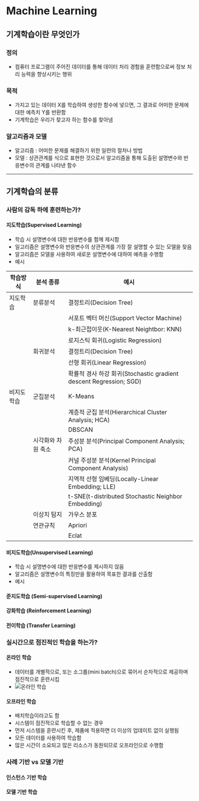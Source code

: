 # Machine Learning

## 기계학습이란 무엇인가

### 정의
- 컴퓨터 프로그램이 주어진 데이터를 통해 데이터 처리 경험을 훈련함으로써 정보 처리 능력을 향상시키는 행위

### 목적
- 가지고 있는 데이터 X를 학습하여 생성한 함수에 넣으면, 그 결과로 어떠한 문제에 대한 예측치 Y를 반환함
- 기계학습은 우리가 찾고자 하는 함수를 찾아냄

### 알고리즘과 모델
- 알고리즘 : 어떠한 문제를 해결하기 위한 일련의 절차나 방법
- 모델 : 상관관계를 식으로 표현한 것으로서 알고리즘을 통해 도출된 설명변수와 반응변수의 관계를 나타낸 함수
   
---   
   
## 기계학습의 분류

### 사람의 감독 하에 훈련하는가?

#### 지도학습(Supervised Learning)

- 학습 시 설명변수에 대한 반응변수를 함께 제시함
- 일고리즘은 설명변수와 반응변수의 상관관계를 가장 잘 설명할 수 있는 모델을 찾음
- 알고리즘은 모델을 사용하여 새로운 설명변수에 대하여 예측을 수행함
- 예시

| 학습방식 | 분석 종류 | 예시 |
|---|---|---|
| 지도학습 | 분류분석 | 결정트리(Decision Tree) |
| | | 서포트 벡터 머신(Support Vector Machine) |
| | | k-최근접이웃(K-Nearest Neightbor: KNN) |
| | | 로지스틱 회귀(Logistic Regression) |
| | 회귀분석 | 결정트리(Decision Tree) |
| | | 선형 회귀(Linear Regression) |
| | | 확률적 경사 하강 회귀(Stochastic gradient descent Regression; SGD) |
| 비지도학습 | 군집분석 | K-Means |
| | | 계층적 군집 분석(Hierarchical Cluster Analysis; HCA) |
| | | DBSCAN | 
| | 시각화와 차원 축소 | 주성분 분석(Principal Component Analysis; PCA) |
| | | 커널 주성분 분석(Kernel Principal Component Analysis) |
| | | 지역적 선형 임베딩(Locally-Linear Embedding; LLE) |
| | | t-SNE(t-distributed Stochastic Neighbor Embedding) |
| | 이상치 탐지 | 가우스 분포 |
| | 연관규칙 | Apriori |
| | | Eclat |


#### 비지도학습(Unsupervised Learning)

- 학습 시 설명변수에 대한 반응변수를 제시하지 않음
- 알고리즘은 설명변수의 특징만을 활용하여 목표한 결과를 산출함
- 예시

#### 준지도학습 (Semi-supervised Learning)

#### 강화학습 (Reinforcement Learning)

#### 전이학습 (Transfer Learning)


### 실시간으로 점진적인 학습을 하는가?

#### 온라인 학습

- 데이터를 개별적으로, 또는 소그룹(mini batch)으로 묶어서 순차적으로 제공하며 점진적으로 훈련시킴    
- ![온라인 학습](https://tensorflowkorea.files.wordpress.com/2018/05/e18489e185b3e1848fe185b3e18485e185b5e186abe18489e185a3e186ba-2018-05-24-e1848be185a9e18492e185ae-6-23-50.png?w=768)   


#### 오프라인 학습

- 배치학습이라고도 함
- 시스템이 점진적으로 학습할 수 없는 경우
- 먼저 시스템을 훈련시킨 후, 제품에 적용하면 더 이상의 업데이트 없이 실행됨
- 모든 데이터를 사용하여 학습함
- 많은 시간이 소요되고 많은 리소스가 동원되므로 오프라인으로 수행함

    
### 사례 기반 vs 모델 기반

#### 인스턴스 기반 학습

#### 모델 기반 학습
